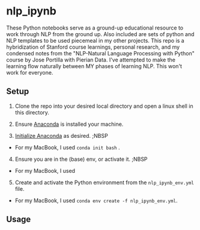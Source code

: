 # nlp_ipynb
These Python notebooks serve as a ground-up educational resource to work through NLP from the ground up. Also included are sets of python and NLP templates to be used piecemeal in my other projects. This repo is a hybridization of Stanford course learnings, personal research, and my condensed notes from the "NLP-Natural Language Processing with Python" course by Jose Portilla with Pierian Data. I've attempted to make the learning flow naturally between MY phases of learning NLP. This won't work for everyone.


## Setup
1. Clone the repo into your desired local directory and open a linux shell in this directory.

2. Ensure [Anaconda](https://www.anaconda.com/download) is installed your machine.

3. [Initialize Anaconda](https://docs.conda.io/projects/conda/en/latest/commands/init.html) as desired. ;NBSP
* For my MacBook, I used `conda init bash` . 

4. Ensure you are in the (base) env, or activate it. ;NBSP
* For my MacBook, I used 

5. Create and activate the Python environment from the `nlp_ipynb_env.yml` file.
* For my MacBook, I used `conda env create -f nlp_ipynb_env.yml`.


## Usage